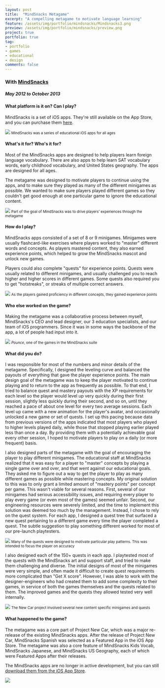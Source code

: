 ```yaml
---
layout: post
title:  "MindSnacks Metagame"
excerpt: "A compelling metagame to motivate language learning"
feature: /assets/img/portfolio/mindsnacks/Mindsnacks3.png
preview: /assets/img/portfolio/mindsnacks/preview.png
project: true
portfolio: true
tag:
- portfolio
- games
- educational
- design
comments: false
---
```


### With [MindSnacks](http://www.mindsnacks.com)

##### May 2012 to October 2013

#### What platform is it on?  Can I play?
MindSnacks is a set of iOS apps.  They're still available on the App Store, and you can purchase them [here](https://itunes.apple.com/us/artist/mindsnacks/id385497071).

<img class="img-rounded img-responsive" src="/assets/img/portfolio/mindsnacks/Mindsnacks4.png"/>
	<small>MindSnacks was a series of educational iOS apps for all ages</small>

#### What's it for?  Who's it for?
Most of the MindSnacks apps are designed to help players learn foreign language vocabulary.  There are also apps to help learn SAT vocabulary words, early childhood vocabulary, and United States geography.  The apps are designed for all ages.

The metagame was designed to motivate players to continue using the apps, and to make sure they played as many of the different minigames as possible.   We wanted to make sure players played different games so they couldn't get good enough at one particular game to ignore the educational content.

<img class="img-rounded img-responsive" src="/assets/img/portfolio/mindsnacks/Mindsnacks2.png"/>
	<small>Part of the goal of MindSnacks was to drive players' experiences through the metagame</small>

#### How do I play?
MindSnacks apps consisted of a set of 8 or 9 minigames.  Minigames were usually flashcard-like exercises where players worked to "master" different words and concepts.  As players mastered content, they also earned experience points, which helped to grow the MindSnacks mascot and unlock new games.

Players could also complete "quests" for experience points.  Quests were usually related to different minigames, and usually challenged you to reach higher and higher scores in different games.  Some quests also required you to get "hotstreaks", or streaks of multiple correct answers.

<img class="img-rounded img-responsive" src="/assets/img/portfolio/mindsnacks/Mindsnacks7.png"/>
	<small>As the players gained proficiency in different concepts, they gained experience points</small>

#### Who else worked on the game?
Making the metagame was a collaborative process between myself, MindSnacks's CEO and lead designer, our 3 education specialists, and our team of iOS programmers.  Since it was in some ways the backbone of the app, a lot of people had input into it.

<img class="img-rounded img-responsive" src="/assets/img/portfolio/mindsnacks/Mindsnacks8.png"/>
	<small><i>Pounce</i>, one of the games in the MindSnacks suite</small>

#### What did you do?
I was responsible for most of the numbers and minor details of the metagame.  Specifically, I designed the leveling curve and balanced the payouts of everything that gave the player experience points.  The main design goal of the metagame was to keep the player motivated to continue playing and to return to the app as frequently as possible.  To that end, I tried to balance quest and mastery payouts with the XP requirements for each level so the player would level up very quickly during their first session, slightly less quickly during their second, and so on, until they reached a pace of about one level for every two average sessions.  Each level up came with a new animation for the player's avatar, and occasionally unlocked a new game or set of quests.  I set up this pacing because data from previous versions of the apps indicated that most players who played to higher levels played daily, while those that stopped playing earlier played less than once a day.  By providing them with a potentially achievable goal every other session, I hoped to motivate players to play on a daily (or more frequent) basis.

I also designed parts of the metagame with the goal of encouraging the player to play different minigames.  The educational staff at MindSnacks realized that it was easy for a player to "master" concepts by playing a single game over and over, and that went against our educational goals. They asked me to figure out a way to get the player to play as many different games as possible while mastering concepts.  My original solution to this was to only grant a limited amount of "mastery points" per concept per game.  This wasn't viable for several reasons.  First, several of our minigames had serious accessibility issues, and requiring every player to play every game (or even most of the games) seemed unfair.  Second, our engineering resources were severely limited, and the time to implement this solution was deemed too much by the management.  Instead, I chose to rely on the quest system.  For each app, I designed a quest tree that surfaced a new quest pertaining to a different game every time the player completed a quest.  The subtle suggestion to play something different worked for most of our pre-launch playtesters.

<img class="img-rounded img-responsive" src="/assets/img/portfolio/mindsnacks/Mindsnacks1.png"/>
	<small>Many of the quests were designed to motivate particular play patterns. This was intended to focus the player on accuracy</small>

I also designed each of the 150+ quests in each app.  I playtested most of the quests with the MindSnacks art and support staff, and tried to make them challenging and diverse.  The initial designs of most of the minigames were very simple, and often made it difficult to create quest requirements more complicated than "Get X score".  However, I was able to work with the designer-engineers who had created them to add some complexity to their games, in service of both the games themselves and the quests related to them.  The improved games and the quests they allowed tested very well internally.

<img class="img-rounded img-responsive" src="/assets/img/portfolio/mindsnacks/Mindsnacks6.png"/>
	<small>The New Car project involved several new content specific minigames and quests</small>

#### What happened to the game?
The metagame was a core part of Project New Car, which was a major re-release of the existing MindSnacks apps.  After the release of Project New Car, MindSnacks Spanish was selected as a Featured App in the iOS App Store.  The metagame was also a core feature of MindSnacks Kids Vocab, MindSnacks Japanese, and MindSnacks US Geography, each of which were Featured Apps after their releases.

The MindSnacks apps are no longer in active development, but you can still [download them from the iOS App Store](https://itunes.apple.com/us/artist/mindsnacks/id385497071).

<img class="img-rounded img-responsive" src="/assets/img/portfolio/mindsnacks/Mindsnacks5.png"/>
	<small></small>